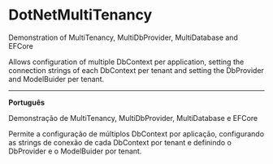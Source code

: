 # DotNetMultiTenancy

Demonstration of MultiTenancy, MultiDbProvider, MultiDatabase and EFCore

Allows configuration of multiple DbContext per application, setting the connection strings of each DbContext per tenant and setting the DbProvider and ModelBuider per tenant.

---

**Português**

Demonstração de MultiTenancy, MultiDbProvider, MultiDatabase e EFCore

Permite a configuração de múltiplos DbContext por aplicação, configurando as strings de conexão de cada DbContext por tenant e definindo o DbProvider e o ModelBuider por tenant.
